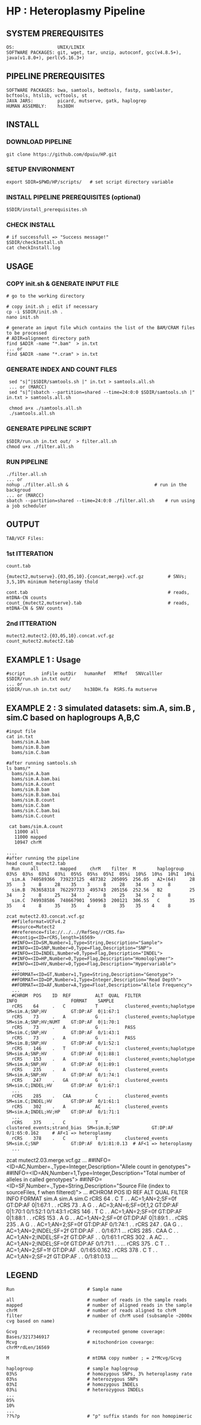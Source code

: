 # HP : Heteroplasmy Pipeline # 

## SYSTEM PREREQUISITES ##

    OS:                UNIX/LINIX 
    SOFTWARE PACKAGES: git, wget, tar, unzip, autoconf, gcc(v4.8.5+), java(v1.8.0+), perl(v5.16.3+) 
 
## PIPELINE PREREQUISITES ##

    SOFTWARE PACKAGES: bwa, samtools, bedtools, fastp, samblaster, bcftools, htslib, vcftools, st
    JAVA JARS:         picard, mutserve, gatk, haplogrep
    HUMAN ASSEMBLY:    hs38DH

## INSTALL ## 

### DOWNLOAD PIPELINE ###

    git clone https://github.com/dpuiu/HP.git

### SETUP ENVIRONMENT ###
    
    export SDIR=$PWD/HP/scripts/   # set script directory variable
 
### INSTALL PIPELINE PREREQUISITES (optional) ###

    $SDIR/install_prerequisites.sh  
    
### CHECK INSTALL ###
  
    # if successfull => "Success message!"
    $SDIR/checkInstall.sh
    cat checkInstall.log

## USAGE ##

### COPY init.sh & GENERATE INPUT FILE  ###

    # go to the working directory

    # copy init.sh ; edit if necessary
    cp -i $SDIR/init.sh .
    nano init.sh

    # generate an imput file which contains the list of the BAM/CRAM files to be processed 
    # ADIR=alignment directory path
    find $ADIR -name "*.bam"  > in.txt
    ... or
    find $ADIR -name "*.cram" > in.txt
   
### GENERATE INDEX AND COUNT FILES ###

     sed "s|^|$SDIR/samtools.sh |" in.txt > samtools.all.sh
     ... or (MARCC)
     sed "s|^|sbatch --partition=shared --time=24:0:0 $SDIR/samtools.sh |" in.txt > samtools.all.sh

     chmod a+x ./samtools.all.sh
     ./samtools.all.sh

### GENERATE PIPELINE SCRIPT ###

    $SDIR/run.sh in.txt out/  > filter.all.sh
    chmod u+x ./filter.all.sh

### RUN PIPELINE  ###

    ./filter.all.sh				
    ... or
    nohup ./filter.all.sh &	                               # run in the backgroud
    ... or (MARCC)
    sbatch --partition=shared --time=24:0:0 ./filter.all.sh    # run using a job scheduler

## OUTPUT ##

    TAB/VCF Files: 

### 1st ITTERATION ### 

    count.tab 
 
    {mutect2,mutserve}.{03,05,10}.{concat,merge}.vcf.gz         # SNVs; 3,5,10% minimum heteroplasmy thold

    cont.tab                                                    # reads, mtDNA-CN counts
    count_{mutect2,mutserve}.tab                                # reads, mtDNA-CN & SNV counts 

### 2nd ITTERATION ###

    mutect2.mutect2.{03,05,10}.concat.vcf.gz	
    count_mutect2.mutect2.tab

## EXAMPLE 1 : Usage ##

    #script      inFile outDir   humanRef   MTRef   SNVcalller
    $SDIR/run.sh in.txt out/    
    ... or
    $SDIR/run.sh in.txt out/     hs38DH.fa  RSRS.fa mutserve


## EXAMPLE 2 : 3 simulated datasets: sim.A, sim.B , sim.C based on haplogroups A,B,C  ##

    #input file
    cat in.txt 
      bams/sim.A.bam
      bams/sim.B.bam
      bams/sim.C.bam 

    #after running samtools.sh
    ls bams/*
      bams/sim.A.bam
      bams/sim.A.bam.bai
      bams/sim.A.count
      bams/sim.B.bam
      bams/sim.B.bam.bai
      bams/sim.B.count
      bams/sim.C.bam
      bams/sim.C.bam.bai
      bams/sim.C.count
    
     cat bams/sim.A.count 
       11000 all
       11000 mapped
       10947 chrM

    ....
    #after running the pipeline
    head count_mutect2.tab 
      Run    all        mapped     chrM    filter  M        haplogroup  03%S  03%s  03%I  03%i  05%S  05%s  05%I  05%i  10%S  10%s  10%I  10%i
      sim.A  740589366  739237125  487382  205095  256.05   A2+(64)     28    35    3     8     28    35    3     8     28    34    3     8
      sim.B  763658318  762297733  495743  205156  252.56   B2          25    34    2     8     25    34    2     8     25    34    2     8
      sim.C  749938586  748667901  590963  200121  306.55   C           35    35    4     8     35    35    4     8     35    35    4     8

    zcat mutect2.03.concat.vcf.gz 
      ##fileformat=VCFv4.2
      ##source=Mutect2
      ##reference=file://../..//RefSeq//rCRS.fa>
      ##contig=<ID=rCRS,length=16569>
      ##INFO=<ID=SM,Number=1,Type=String,Description="Sample">
      ##INFO=<ID=SNP,Number=0,Type=Flag,Description="SNP">
      ##INFO=<ID=INDEL,Number=0,Type=Flag,Description="INDEL">
      ##INFO=<ID=HP,Number=0,Type=Flag,Description="Homoloplymer">
      ##INFO=<ID=HV,Number=0,Type=Flag,Description="Hypervariable">
      ...
      ##FORMAT=<ID=GT,Number=1,Type=String,Description="Genotype">
      ##FORMAT=<ID=DP,Number=1,Type=Integer,Description="Read Depth">
      ##FORMAT=<ID=AF,Number=A,Type=Float,Description="Allele Frequency">
      ...
      #CHROM  POS    ID  REF         ALT  QUAL  FILTER                        INFO                    FORMAT    SAMPLE
      rCRS    64     .   C           T    .     clustered_events;haplotype    SM=sim.A;SNP;HV         GT:DP:AF  0|1:67:1
      rCRS    73     .   A           G    .     clustered_events;haplotype    SM=sim.A;SNP;HV;NUMT    GT:DP:AF  0|1:70:1
      rCRS    73     .   A           G    .     PASS                          SM=sim.C;SNP;HV         GT:DP:AF  0/1:43:1
      rCRS    73     .   A           G    .     PASS                          SM=sim.B;SNP;HV         GT:DP:AF  0/1:52:1
      rCRS    146    .   T           C    .     clustered_events;haplotype    SM=sim.A;SNP;HV         GT:DP:AF  0|1:88:1
      rCRS    153    .   A           G    .     clustered_events;haplotype    SM=sim.A;SNP;HV         GT:DP:AF  0|1:89:1
      rCRS    235    .   A           G    .     clustered_events              SM=sim.A;SNP;HV         GT:DP:AF  0/1:74:1
      rCRS    247    .   GA          G    .     clustered_events              SM=sim.C;INDEL;HV       GT:DP:AF  0/1:67:1
      ...
      rCRS    285    .   CAA         C    .     clustered_events              SM=sim.C;INDEL;HV       GT:DP:AF  0/1:61:1
      rCRS    302    .   A           AC   .     clustered_events              SM=sim.A;INDEL;HV;HP    GT:DP:AF  0/1:71:1
      ...
      rCRS    375    .   C           T    .     clustered_events;strand_bias  SM=sim.B;SNP            GT:DP:AF  0/1:65:0.162	 # AF<1 => heteroplasmy
      rCRS    378    .   C           T    .     clustered_events              SM=sim.C;SNP            GT:DP:AF  0/1:81:0.13	 # AF<1 => heteroplasmy
      ...

   zcat mutect2.03.merge.vcf.gz
      ...
      ##INFO=<ID=AC,Number=.,Type=Integer,Description="Allele count in genotypes">
      ##INFO=<ID=AN,Number=1,Type=Integer,Description="Total number of alleles in called genotypes">
      ##INFO=<ID=SF,Number=.,Type=String,Description="Source File (index to sourceFiles, f when filtered)">
      ...
      #CHROM  POS    ID  REF         ALT  QUAL  FILTER                        INFO                     FORMAT    sim.A     sim.A           sim.C
      rCRS    64     .   C           T    .     .                             AC=1;AN=2;SF=0f          GT:DP:AF  0|1:67:1   .              .
      rCRS    73     .   A           G    .     .                             AC=3;AN=6;SF=0f,1,2      GT:DP:AF  0|1:70:1   0/1:52:1       0/1:43:1
      rCRS    146    .   T           C    .     .                             AC=1;AN=2;SF=0f          GT:DP:AF  0|1:88:1   .              .
      rCRS    153    .   A           G    .     .                             AC=1;AN=2;SF=0f          GT:DP:AF  0|1:89:1   .              .
      rCRS    235    .   A           G    .     .                             AC=1;AN=2;SF=0f          GT:DP:AF  0/1:74:1   .              .
      rCRS    247    .   GA          G    .     .                             AC=1;AN=2;INDEL;SF=2f    GT:DP:AF  .          .              0/1:67:1
      ...
      rCRS    285    .   CAA         C    .     .                             AC=1;AN=2;INDEL;SF=2f    GT:DP:AF  .          .              0/1:61:1
      rCRS    302    .   A           AC   .     .                             AC=1;AN=2;INDEL;SF=0f    GT:DP:AF  0/1:71:1   .              .
      ...
      rCRS    375    .  C            T    .     .                             AC=1;AN=2;SF=1f          GT:DP:AF  .          0/1:65:0.162   .
      rCRS    378    .  C            T    .     .                             AC=1;AN=2;SF=2f          GT:DP:AF  .          .              0/1:81:0.13
      ....

## LEGEND ##

    Run                           # Sample name

    all                           # number of reads in the sample reads 
    mapped                        # number of aligned reads in the sample
    chrM                          # number of reads aligned to chrM
    filter                        # number of chrM used (subsample ~2000x cvg based on name)

    Gcvg                          # recomputed genome coverage: Bases/3217346917
    Mcvg                          # mitochondrion covearge: chrM*rdLen/16569

    M                             # mtDNA copy number ; = 2*Mcvg/Gcvg

    haplogroup                    # sample haplogroup
    03%S                          # homozygous SNPs, 3% heteroplasmy rate
    03%s                          # heterozygous SNPs
    03%I                          # homozygous INDELs
    03%i                          # heterozygous INDELs
    ...
    05%
    10%
    ...
    ??%?p                         # "p" suffix stands for non homopimeric
